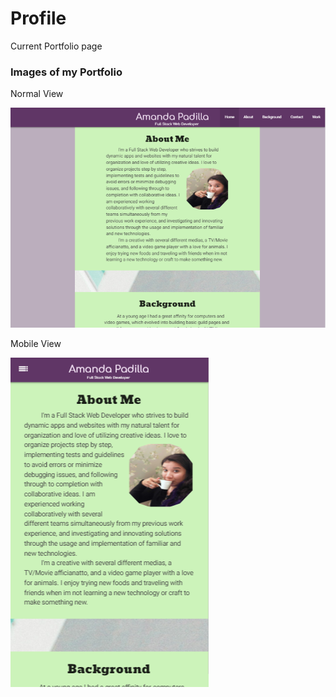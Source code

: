 # Profile

Current Portfolio page

### Images of my Portfolio
Normal View

![Laptop view](/style/images/largeprof.png)

Mobile View

![Mobile View](/style/images/mobileprof.png)
